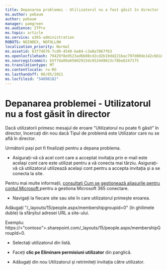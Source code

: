 ```yaml
---
title: Depanarea problemei - Utilizatorul nu a fost găsit în director
ms.author: pebaum
author: pebaum
manager: pamgreen
ms.audience: ITPro
ms.topic: article
ms.service: o365-administration
ROBOTS: NOINDEX, NOFOLLOW
localization_priority: Normal
ms.assetid: 63f7d676-7cd9-4549-ba84-c3a8a7867f63
ms.openlocfilehash: 79429f8e9523ad6b08cd2cd2b19dd221bac797d00de142cbb18826b86fb5ae4e
ms.sourcegitcommit: b5f7da89a650d2915dc652449623c78be6247175
ms.translationtype: MT
ms.contentlocale: ro-RO
ms.lasthandoff: 08/05/2021
ms.locfileid: "54098182"
---
```

# <a name="troubleshoot-issue---user-not-found-in-directory"></a>Depanarea problemei - Utilizatorul nu a fost găsit în director

Dacă utilizatorii primesc mesajul de eroare "Utilizatorul nu poate fi găsit" în director, încercați din nou dacă Tipul de problemă este Utilizator care nu se află în director.

Următorii pași pot fi finalizați pentru a depana problema.

- Asigurați-vă că acel cont care a acceptat invitația prin e-mail este același cont care este utilizat pentru a vă conecta mai târziu. Asigurați-vă că utilizatorul utilizează același cont pentru a accepta invitația și a se conecta la site. 

Pentru mai multe informații, [consultați Cum se gestionează aliasurile pentru contul Microsoft </a> pentru a gestiona Microsoft 365 conectare.](https://support.microsoft.com/help/12407/microsoft-account-how-to-manage-aliases) 

- Navigați la fiecare site sau site în care utilizatorul primește eroarea. 

Adăugați "/_layouts/15/people.aspx/membershipgroupid=0" (în ghilimele duble) la sfârșitul adresei URL a site-ului. 

Exemplu: https://<"contoso">.sharepoint.com/_layouts/15/people.aspx/membershipGroupId=0.

- Selectați utilizatorul din listă.

- Faceți **clic pe Eliminare permisiuni utilizator** din panglică. 
-  Adăugați din nou Utilizatorul și retrimiteți invitația către utilizator.

